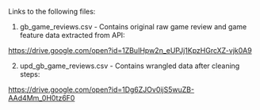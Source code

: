 Links to the following files:

1. gb_game_reviews.csv - Contains original raw game review and game feature data extracted from API:

https://drive.google.com/open?id=1ZBuIHpw2n_eUPJj1KpzHGrcXZ-vjk0A9

2. upd_gb_game_reviews.csv - Contains wrangled data after cleaning steps:

https://drive.google.com/open?id=1Dg6ZJOv0ijS5wuZB-AAd4Mm_0H0tz6F0


